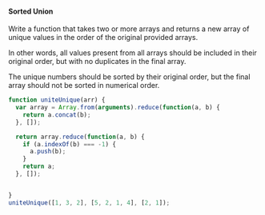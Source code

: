 #### Sorted Union
Write a function that takes two or more arrays and returns a new array of unique values in the order of the original provided arrays.

In other words, all values present from all arrays should be included in their original order, but with no duplicates in the final array.

The unique numbers should be sorted by their original order, but the final array should not be sorted in numerical order.

```javascript
function uniteUnique(arr) {
  var array = Array.from(arguments).reduce(function(a, b) {
    return a.concat(b);
  }, []);

  return array.reduce(function(a, b) {
    if (a.indexOf(b) === -1) {
      a.push(b);
    }
    return a;
  }, []);


}
uniteUnique([1, 3, 2], [5, 2, 1, 4], [2, 1]);

```
